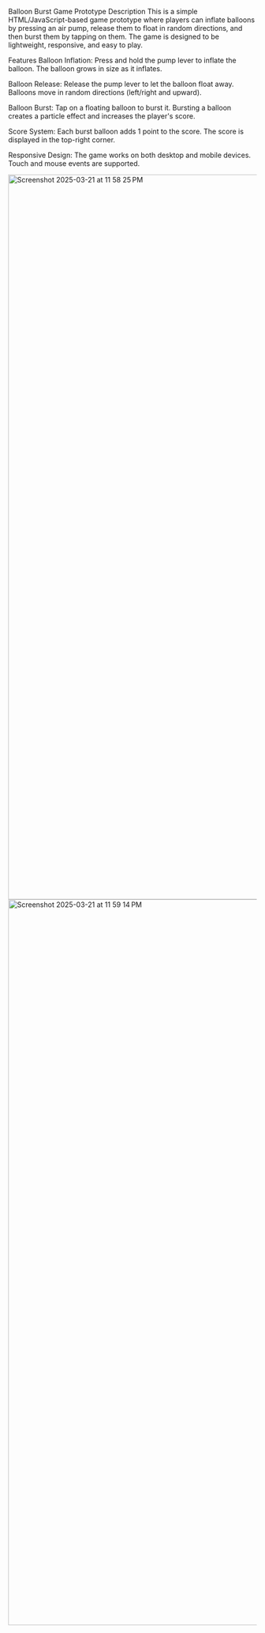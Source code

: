 Balloon Burst Game Prototype
Description
This is a simple HTML/JavaScript-based game prototype where players can inflate balloons by pressing an air pump, release them to float in random directions, and then burst them by tapping on them. The game is designed to be lightweight, responsive, and easy to play.

Features
Balloon Inflation:
Press and hold the pump lever to inflate the balloon.
The balloon grows in size as it inflates.

Balloon Release:
Release the pump lever to let the balloon float away.
Balloons move in random directions (left/right and upward).

Balloon Burst:
Tap on a floating balloon to burst it.
Bursting a balloon creates a particle effect and increases the player's score.

Score System:
Each burst balloon adds 1 point to the score.
The score is displayed in the top-right corner.

Responsive Design:
The game works on both desktop and mobile devices.
Touch and mouse events are supported.

<img width="1468" alt="Screenshot 2025-03-21 at 11 58 25 PM" src="https://github.com/user-attachments/assets/c560d943-0882-4eab-aa22-fc6b22a0eca8" />
<img width="1470" alt="Screenshot 2025-03-21 at 11 59 14 PM" src="https://github.com/user-attachments/assets/2917572f-91dc-4ad5-9e9e-79932dfe4a6f" />



